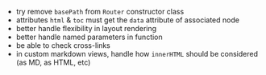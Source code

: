 - try remove `basePath` from `Router` constructor class
- attributes `html` & `toc` must get the `data` attribute of associated node
- better handle flexibility in layout rendering
- better handle named parameters in function
- be able to check cross-links
- in custom markdown views, handle how `innerHTML` should be considered (as MD, as HTML, etc)
